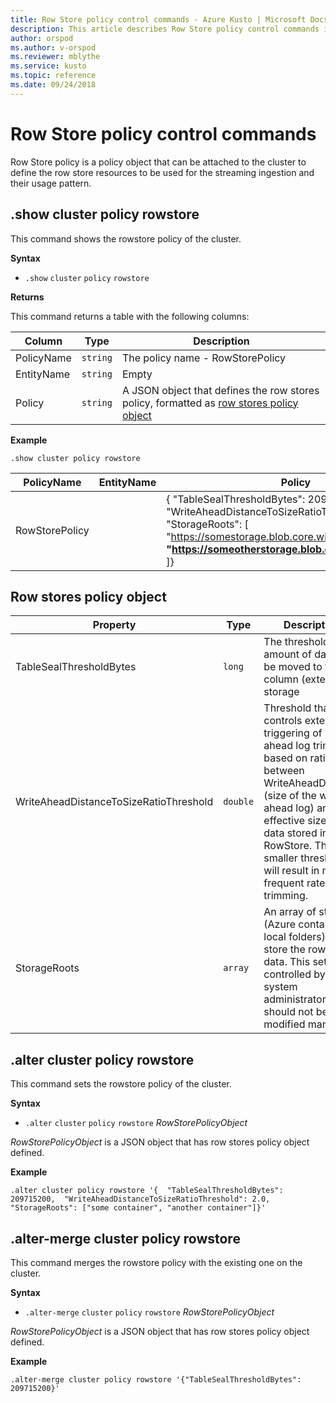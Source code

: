 ```yaml
---
title: Row Store policy control commands - Azure Kusto | Microsoft Docs
description: This article describes Row Store policy control commands in Azure Kusto.
author: orspod
ms.author: v-orspod
ms.reviewer: mblythe
ms.service: kusto
ms.topic: reference
ms.date: 09/24/2018
---
```

# Row Store policy control commands

Row Store policy is a policy object that can be attached to the cluster to 
define the row store resources to be used for the streaming ingestion and their usage pattern.


## .show cluster policy rowstore

This command shows the rowstore policy of the cluster.

**Syntax**

* `.show` `cluster` `policy` `rowstore`

**Returns**

This command returns a table with the following columns:

|Column    |Type    |Description
|---|---|---
|PolicyName|`string`|The policy name - RowStorePolicy
|EntityName|`string`|Empty
|Policy    |`string`|A JSON object that defines the row stores policy, formatted as [row stores policy object](#row-stores-policy-object)

**Example**

```kusto
.show cluster policy rowstore 
```

|PolicyName|EntityName|Policy|ChildEntities|EntityType|
|---|---|---|---|---|
|RowStorePolicy||{  "TableSealThresholdBytes": 209715200,  "WriteAheadDistanceToSizeRatioThreshold": 2.0,  "StorageRoots": [    "https://somestorage.blob.core.windows.net/;******",    "https://someotherstorage.blob.core.windows.net/;******",  ]}


## Row stores policy object

|Property  |Type    |Description                                                       |
|----------|--------|------------------------------------------------------------------|
|TableSealThresholdBytes |`long`  |The threshold of amount of data to be moved to the column (extent) storage|
|WriteAheadDistanceToSizeRatioThreshold|`double`|Threshold that controls external triggering of write-ahead log trimming  based on ratio between WriteAheadDistance (size of the write ahead log) and the effective size of the data stored in RowStore. The smaller threshold will result in more frequent rate of trimming.|
|StorageRoots|`array`|An array of storages (Azure containers / local folders) to store the row store data. This setting is controlled by system administrator and should not be modified manually.|

## .alter cluster policy rowstore

This command sets the rowstore policy of the cluster.

**Syntax**

* `.alter` `cluster` `policy` `rowstore` *RowStorePolicyObject*

*RowStorePolicyObject* is a JSON object that has row stores policy object defined.


**Example**

```kusto
.alter cluster policy rowstore '{  "TableSealThresholdBytes": 209715200,  "WriteAheadDistanceToSizeRatioThreshold": 2.0,  "StorageRoots": ["some container", "another container"]}'
```

## .alter-merge cluster policy rowstore

This command merges the rowstore policy with the existing one on the cluster.

**Syntax**

* `.alter-merge` `cluster` `policy` `rowstore` *RowStorePolicyObject*

*RowStorePolicyObject* is a JSON object that has row stores policy object defined.


**Example**

```kusto
.alter-merge cluster policy rowstore '{"TableSealThresholdBytes": 209715200}'
```
